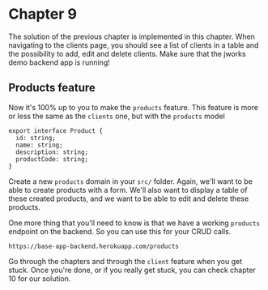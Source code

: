 # Chapter 9

The solution of the previous chapter is implemented in this chapter.
When navigating to the clients page, you should see a list of clients in a table and the possibility to add, edit and delete clients.
Make sure that the jworks demo backend app is running!

## Products feature

Now it's 100% up to you to make the `products` feature.
This feature is more or less the same as the `clients` one, but with the `products` model

```tsx
export interface Product {
  id: string;
  name: string;
  description: string;
  productCode: string;
}
```

Create a new `products` domain in your `src/` folder. Again, we'll want to be able to create products with a form.
We'll also want to display a table of these created products, and we want to be able to edit and delete these products.

One more thing that you'll need to know is that we have a working `products` endpoint on the backend. So you can use this for your CRUD calls.
```
https://base-app-backend.herokuapp.com/products
```

Go through the chapters and through the `client` feature when you get stuck. Once you're done, or if you really get stuck,
you can check chapter 10 for our solution.
